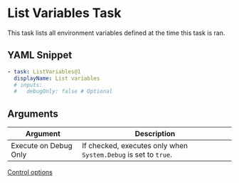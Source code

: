 # List Variables Task

This task lists all environment variables defined at the time this task is ran.

## YAML Snippet

``` yaml
- task: ListVariables@1
  displayName: List variables
  # inputs:
  #   debugOnly: false # Optional
```

## Arguments

| Argument | Description |
| -------- | ----------- |
| Execute on Debug Only | If checked, executes only when `System.Debug` is set to `true`. |

[Control options](https://docs.microsoft.com/en-us/vsts/pipelines/process/tasks?view=vsts#controloptions)
